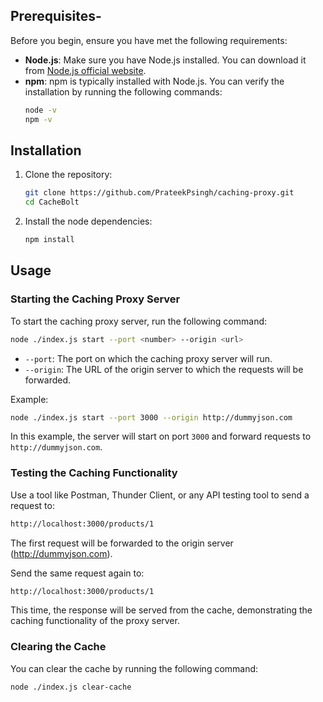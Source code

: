## Prerequisites-

Before you begin, ensure you have met the following requirements:

- **Node.js**: Make sure you have Node.js installed. You can download it from [Node.js official website](https://nodejs.org/).
- **npm**: npm is typically installed with Node.js. You can verify the installation by running the following commands:
  ```bash
  node -v
  npm -v
  ```

## Installation

1. Clone the repository:
   ```bash
   git clone https://github.com/PrateekPsingh/caching-proxy.git
   cd CacheBolt
   ```

2. Install the node dependencies:
   ```bash
   npm install
   ```

## Usage

### Starting the Caching Proxy Server

To start the caching proxy server, run the following command:

```bash
node ./index.js start --port <number> --origin <url>
```

- `--port`: The port on which the caching proxy server will run.
- `--origin`: The URL of the origin server to which the requests will be forwarded.

Example:

```bash
node ./index.js start --port 3000 --origin http://dummyjson.com
```

In this example, the server will start on port `3000` and forward requests to `http://dummyjson.com`.

 ### Testing the Caching Functionality

Use a tool like Postman, Thunder Client, or any API testing tool to send a request to:

```bash
http://localhost:3000/products/1
```

The first request will be forwarded to the origin server (http://dummyjson.com).

Send the same request again to:

```bash
http://localhost:3000/products/1
```

This time, the response will be served from the cache, demonstrating the caching functionality of the proxy server.

### Clearing the Cache

You can clear the cache by running the following command:

```bash
node ./index.js clear-cache
```


